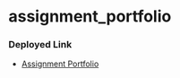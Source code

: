 # assignment_portfolio

### Deployed Link
- [Assignment Portfolio](https://assignment-928fd.web.app/#/)
